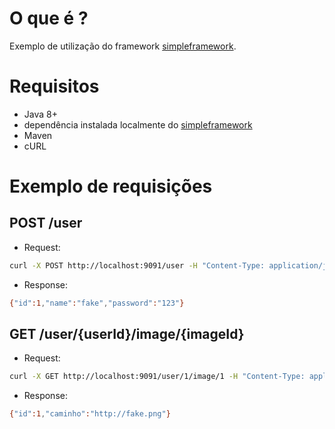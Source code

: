 
# O que é ?

Exemplo de utilização do framework  [simpleframework](https://github.com/maiconsa/simple-http-framework).


#  Requisitos

- Java 8+
 - dependência instalada localmente do [simpleframework](https://github.com/maiconsa/simple-http-framework)
 - Maven 
 - cURL
 
 
 # Exemplo de requisições
 
 ## POST  /user
 
 - Request:
 ```bash
curl -X POST http://localhost:9091/user -H "Content-Type: application/json" -d '{"name": "fake" , "password": "123"}'
 ```	
 - Response:
 ```bash
 {"id":1,"name":"fake","password":"123"}
 ```
 
 
 ## GET /user/{userId}/image/{imageId}
 
 - Request:
 ```bash
curl -X GET http://localhost:9091/user/1/image/1 -H "Content-Type: application/json"
```	
- Response:
```bash
{"id":1,"caminho":"http://fake.png"}
```	


	
